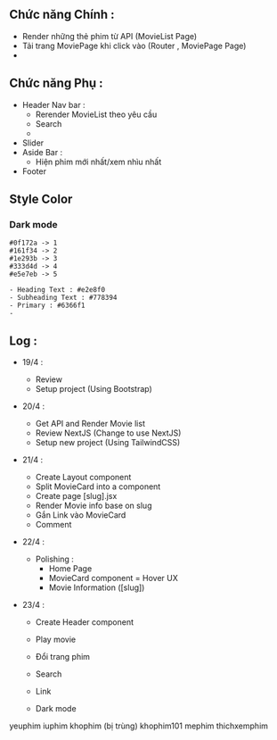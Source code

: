 ## Chức năng Chính :
- Render những thẻ phim từ API (MovieList Page)
- Tải trang MoviePage khi click vào (Router , MoviePage Page)
- 

## Chức năng Phụ :
- Header Nav bar :
    + Rerender MovieList theo yêu cầu
    + Search
    + 
- Slider
- Aside Bar :
    + Hiện phim mới nhất/xem nhìu nhất
- Footer

## Style Color
### Dark mode
    #0f172a -> 1
    #161f34 -> 2
    #1e293b -> 3
    #333d4d -> 4
    #e5e7eb -> 5

    - Heading Text : #e2e8f0
    - Subheading Text : #778394
    - Primary : #6366f1
    - 

## Log :
- 19/4 :
    + Review
    + Setup project (Using Bootstrap)

- 20/4 :
    + Get API and Render Movie list
    + Review NextJS (Change to use NextJS)
    + Setup new project (Using TailwindCSS)

- 21/4 :
    + Create Layout component
    + Split MovieCard into a component
    + Create page [slug].jsx
    + Render Movie info base on slug
    + Gắn Link vào MovieCard
    + Comment

- 22/4 :
    + Polishing :
        * Home Page
        * MovieCard component
        = Hover UX
        * Movie Information ([slug])
        
- 23/4 :
    + Create Header component
    + Play movie



    + Đổi trang phim
    + Search
    + Link
    + Dark mode

yeuphim
iuphim
khophim (bị trùng)
khophim101
mephim
thichxemphim
